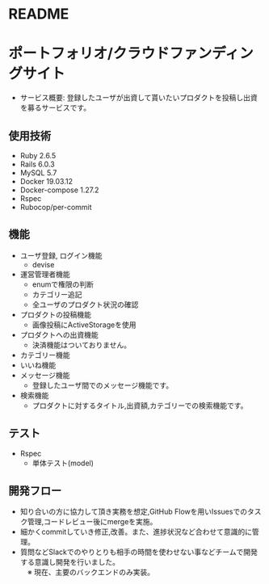 # README
# ポートフォリオ/クラウドファンディングサイト

- サービス概要: 登録したユーザが出資して貰いたいプロダクトを投稿し出資を募るサービスです。  

## 使用技術
 - Ruby 2.6.5
 - Rails 6.0.3
 - MySQL 5.7
 - Docker 19.03.12
 - Docker-compose 1.27.2
 - Rspec
 - Rubocop/per-commit

## 機能
 - ユーザ登録, ログイン機能
    - devise
 - 運営管理者機能
    - enumで権限の判断
    - カテゴリー追記
    - 全ユーザのプロダクト状況の確認
 - プロダクトの投稿機能
    - 画像投稿にActiveStorageを使用
 - プロダクトへの出資機能
    - 決済機能はついておりません。
 - カテゴリー機能
 - いいね機能
 - メッセージ機能
    - 登録したユーザ間でのメッセージ機能です。
 - 検索機能
    - プロダクトに対するタイトル,出資額,カテゴリーでの検索機能です。

## テスト
- Rspec
  - 単体テスト(model)

## 開発フロー
 - 知り合いの方に協力して頂き実務を想定,GitHub Flowを用いIssuesでのタスク管理,コードレビュー後にmergeを実施。  
 - 細かくcommitしていき修正,改善。また、進捗状況など合わせて意識的に管理。
 - 質問などSlackでのやりとりも相手の時間を使わせない事などチームで開発する意識し開発を行いました。  
　※ 現在、主要のバックエンドのみ実装。  
